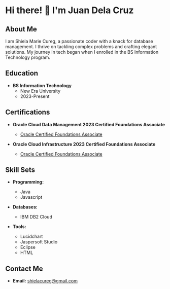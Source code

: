 # Hi there! 👋 I'm Juan Dela Cruz

## About Me

I am Shiela Marie Cureg, a passionate coder with a knack for database management. I thrive on tackling complex problems and crafting elegant solutions. My journey in tech began when I enrolled in the BS Information Technology program.

## Education

- **BS Information Technology**
  - New Era University
  - 2023-Present

## Certifications


- **Oracle Cloud Data Management 2023 Certified Foundations Associate**
  - [Oracle Certified Foundations Associate](https://catalog-education.oracle.com/pls/certview/sharebadge?id=7A89B213242A0B7EDDBEBA0BD5E72FFA4A43AE453F71B7572320FFF5169C057F&fbclid=IwAR1YP9-BZfwTllHbw6zAVCBuGfwoANbeA_6aMU5aKFMFUX0x6M2UyLtjc4o)

- **Oracle Cloud Infrastructure 2023 Certified Foundations Associate**
  - [Oracle Certified Foundations Associate](https://catalog-education.oracle.com/pls/certview/sharebadge?id=66A8BC21FD804BBF92C5D7187DD71C8EC4A3CD5AAB639A181F7EB6A83AEB5934&fbclid=IwAR2Dp7TgYHhF17tKuyNOSE31A9HRF2LFSD1_MFTUWhvQJOoweSqniF3N5aw)

## Skill Sets

- **Programming:**
  - Java
  - Javascript

- **Databases:**
  - IBM DB2 Cloud

- **Tools:**
  - Lucidchart
  - Jaspersoft Studio
  - Eclipse
  - HTML

## Contact Me

- **Email:** shielacureg@gmail.com
